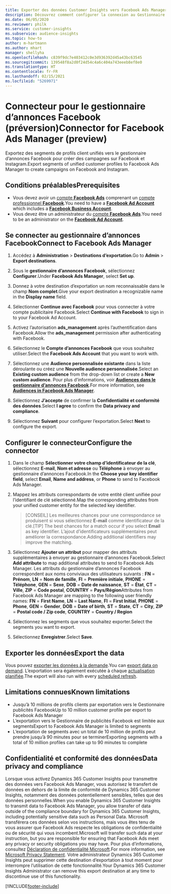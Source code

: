 ```yaml
---
title: Exporter des données Customer Insights vers Facebook Ads Manager
description: Découvrez comment configurer la connexion au Gestionnaire d’annonces Facebook.
ms.date: 06/05/2020
ms.reviewer: philk
ms.service: customer-insights
ms.subservice: audience-insights
ms.topic: how-to
author: m-hartmann
ms.author: mhart
manager: shellyha
ms.openlocfilehash: c839f9dc7e403412c0e3d936392d45a43bc63545
ms.sourcegitcommit: 139548f8a2d0f24d54c4a6c404a743eeeb8ef8e0
ms.translationtype: HT
ms.contentlocale: fr-FR
ms.lasthandoff: 02/15/2021
ms.locfileid: "5269971"
---
```

# <a name="connector-for-facebook-ads-manager-preview"></a><span data-ttu-id="d3e7c-103">Connecteur pour le gestionnaire d’annonces Facebook (préversion)</span><span class="sxs-lookup"><span data-stu-id="d3e7c-103">Connector for Facebook Ads Manager (preview)</span></span>

<span data-ttu-id="d3e7c-104">Exportez des segments de profils client unifiés vers le gestionnaire d’annonces Facebook pour créer des campagnes sur Facebook et Instagram.</span><span class="sxs-lookup"><span data-stu-id="d3e7c-104">Export segments of unified customer profiles to Facebook Ads Manager to create campaigns on Facebook and Instagram.</span></span>

## <a name="prerequisites"></a><span data-ttu-id="d3e7c-105">Conditions préalables</span><span class="sxs-lookup"><span data-stu-id="d3e7c-105">Prerequisites</span></span>

- <span data-ttu-id="d3e7c-106">Vous devez avoir un [compte **Facebook Ads**](https://www.facebook.com/business/learn/lessons/step-by-step-ads-manager-account) comprenant un [compte professionnel **Facebook**](https://business.facebook.com/).</span><span class="sxs-lookup"><span data-stu-id="d3e7c-106">You need to have a [**Facebook Ad Account**](https://www.facebook.com/business/learn/lessons/step-by-step-ads-manager-account) which includes a [**Facebook Business Account**](https://business.facebook.com/).</span></span>
- <span data-ttu-id="d3e7c-107">Vous devez être un administrateur du [compte **Facebook Ads**](https://www.facebook.com/business/learn/lessons/step-by-step-ads-manager-account).</span><span class="sxs-lookup"><span data-stu-id="d3e7c-107">You need to be an administrator on the [**Facebook Ad Account**](https://www.facebook.com/business/learn/lessons/step-by-step-ads-manager-account).</span></span>

## <a name="connect-to-facebook-ads-manager"></a><span data-ttu-id="d3e7c-108">Se connecter au gestionnaire d’annonces Facebook</span><span class="sxs-lookup"><span data-stu-id="d3e7c-108">Connect to Facebook Ads Manager</span></span>

1. <span data-ttu-id="d3e7c-109">Accédez à **Administration** > **Destinations d’exportation**.</span><span class="sxs-lookup"><span data-stu-id="d3e7c-109">Go to **Admin** > **Export destinations**.</span></span>

1. <span data-ttu-id="d3e7c-110">Sous le **gestionnaire d’annonces Facebook**, sélectionnez **Configurer**.</span><span class="sxs-lookup"><span data-stu-id="d3e7c-110">Under **Facebook Ads Manager**, select **Set up**.</span></span>

1. <span data-ttu-id="d3e7c-111">Donnez à votre destination d’exportation un nom reconnaissable dans le champ **Nom complet**.</span><span class="sxs-lookup"><span data-stu-id="d3e7c-111">Give your export destination a recognizable name in the **Display name** field.</span></span>

1. <span data-ttu-id="d3e7c-112">Sélectionner **Continue avec Facebook** pour vous connecter à votre compte publicitaire Facebook.</span><span class="sxs-lookup"><span data-stu-id="d3e7c-112">Select **Continue with Facebook** to sign in to your Facebook Ad Account.</span></span>

1. <span data-ttu-id="d3e7c-113">Activez l’autorisation **ads_management** après l’authentification dans Facebook.</span><span class="sxs-lookup"><span data-stu-id="d3e7c-113">Allow the **ads_management** permission after authenticating with Facebook.</span></span>

1. <span data-ttu-id="d3e7c-114">Sélectionnez le **Compte d’annonces Facebook** que vous souhaitez utiliser.</span><span class="sxs-lookup"><span data-stu-id="d3e7c-114">Select the **Facebook Ads Account** that you want to work with.</span></span>

1. <span data-ttu-id="d3e7c-115">Sélectionnez une **Audience personnalisée existante** dans la liste déroulante ou créez une **Nouvelle audience personnalisée**.</span><span class="sxs-lookup"><span data-stu-id="d3e7c-115">Select an **Existing custom audience** from the drop-down list or create a **New custom audience**.</span></span> <span data-ttu-id="d3e7c-116">Pour plus d’informations, voir [**Audiences dans le gestionnaire d’annonces Facebook**](https://www.facebook.com/business/help/744354708981227?id=2469097953376494).</span><span class="sxs-lookup"><span data-stu-id="d3e7c-116">For more information, see [**Audiences in Facebook Ads Manager**](https://www.facebook.com/business/help/744354708981227?id=2469097953376494).</span></span>

1. <span data-ttu-id="d3e7c-117">Sélectionnez **J’accepte** de confirmer la **Confidentialité et conformité des données**.</span><span class="sxs-lookup"><span data-stu-id="d3e7c-117">Select **I agree** to confirm the **Data privacy and compliance**.</span></span>

1. <span data-ttu-id="d3e7c-118">Sélectionnez **Suivant** pour configurer l’exportation.</span><span class="sxs-lookup"><span data-stu-id="d3e7c-118">Select **Next** to configure the export.</span></span>

## <a name="configure-the-connector"></a><span data-ttu-id="d3e7c-119">Configurer le connecteur</span><span class="sxs-lookup"><span data-stu-id="d3e7c-119">Configure the connector</span></span>

1. <span data-ttu-id="d3e7c-120">Dans le champ **Sélectionner votre champ d’identificateur de la clé**, sélectionnez **E-mail**, **Nom et adresse** ou **Téléphone** à envoyer au gestionnaire d’annonces Facebook.</span><span class="sxs-lookup"><span data-stu-id="d3e7c-120">In the **Choose your key identifier field**, select **Email**, **Name and address**, or **Phone** to send to Facebook Ads Manager.</span></span>

1. <span data-ttu-id="d3e7c-121">Mappez les attributs correspondants de votre entité client unifiée pour l’identifiant de clé sélectionné.</span><span class="sxs-lookup"><span data-stu-id="d3e7c-121">Map the corresponding attributes from your unified customer entity for the selected key identifier.</span></span>
   > <span data-ttu-id="d3e7c-122">[CONSEIL] Les meilleures chances pour une correspondance se produisent si vous sélectionnez **E-mail** comme identificateur de la clé.</span><span class="sxs-lookup"><span data-stu-id="d3e7c-122">[TIP] The best chances for a match occur if you select **Email** as key identifier.</span></span> <span data-ttu-id="d3e7c-123">L’ajout d’identificateurs supplémentaires peut améliorer la correspondance.</span><span class="sxs-lookup"><span data-stu-id="d3e7c-123">Adding additional identifiers may improve the matching.</span></span>

1. <span data-ttu-id="d3e7c-124">Sélectionnez **Ajouter un attribut** pour mapper des attributs supplémentaires à envoyer au gestionnaire d’annonces Facebook.</span><span class="sxs-lookup"><span data-stu-id="d3e7c-124">Select **Add attribute** to map additional attributes to send to Facebook Ads Manager.</span></span> <span data-ttu-id="d3e7c-125">Les attributs du gestionnaire d’annonces Facebook correspondent aux noms conviviaux des utilisateurs suivants : **FN** = **Prénom**, **LN** = **Nom de famille**, **FI** = **Première initiale**, **PHONE** = **Téléphone**, **GEN** = **Sexe**, **DOB** = **Date de naissance**, **ST** = **État**, **CT** = **Ville**, **ZIP** = **Code postal**, **COUNTRY** = **Pays/Région**</span><span class="sxs-lookup"><span data-stu-id="d3e7c-125">Attributes from Facebook Ads Manager are mapping to the following user friendly names: **FN** = **First Name**, **LN** = **Last Name**, **FI** = **First Initial**, **PHONE** = **Phone**, **GEN** = **Gender**, **DOB** = **Date of birth**, **ST** = **State**, **CT** = **City**, **ZIP** = **Postal code / Zip code**, **COUNTRY** = **Country / Region**</span></span>

1. <span data-ttu-id="d3e7c-126">Sélectionnez les segments que vous souhaitez exporter.</span><span class="sxs-lookup"><span data-stu-id="d3e7c-126">Select the segments you want to export.</span></span>

1. <span data-ttu-id="d3e7c-127">Sélectionnez **Enregistrer**.</span><span class="sxs-lookup"><span data-stu-id="d3e7c-127">Select **Save**.</span></span>

## <a name="export-the-data"></a><span data-ttu-id="d3e7c-128">Exporter les données</span><span class="sxs-lookup"><span data-stu-id="d3e7c-128">Export the data</span></span>

<span data-ttu-id="d3e7c-129">Vous pouvez [exporter les données à la demande](export-destinations.md).</span><span class="sxs-lookup"><span data-stu-id="d3e7c-129">You can [export data on demand](export-destinations.md).</span></span> <span data-ttu-id="d3e7c-130">L’exportation sera également exécutée à chaque [actualisation planifiée](system.md#schedule-tab).</span><span class="sxs-lookup"><span data-stu-id="d3e7c-130">The export will also run with every [scheduled refresh](system.md#schedule-tab).</span></span>

## <a name="known-limitations"></a><span data-ttu-id="d3e7c-131">Limitations connues</span><span class="sxs-lookup"><span data-stu-id="d3e7c-131">Known limitations</span></span>

- <span data-ttu-id="d3e7c-132">Jusqu’à 10 millions de profils clients par exportation vers le Gestionnaire publicités Facebook</span><span class="sxs-lookup"><span data-stu-id="d3e7c-132">Up to 10 million customer profile per export to Facebook Ads Manager</span></span> 
- <span data-ttu-id="d3e7c-133">L’exportation vers le Gestionnaire de publicités Facebook est limitée aux segments</span><span class="sxs-lookup"><span data-stu-id="d3e7c-133">Export to Facebook Ads Manager is limited to segments</span></span>
- <span data-ttu-id="d3e7c-134">L’exportation de segments avec un total de 10 million de profils peut prendre jusqu’à 90 minutes pour se terminer</span><span class="sxs-lookup"><span data-stu-id="d3e7c-134">Exporting segments with a total of 10 million profiles can take up to 90 minutes to complete</span></span>

## <a name="data-privacy-and-compliance"></a><span data-ttu-id="d3e7c-135">Confidentialité et conformité des données</span><span class="sxs-lookup"><span data-stu-id="d3e7c-135">Data privacy and compliance</span></span>

<span data-ttu-id="d3e7c-136">Lorsque vous activez Dynamics 365 Customer Insights pour transmettre des données vers Facebook Ads Manager, vous autorisez le transfert de données en dehors de la limite de conformité de Dynamics 365 Customer Insights, notamment des données potentiellement sensibles, telles que des données personnelles.</span><span class="sxs-lookup"><span data-stu-id="d3e7c-136">When you enable Dynamics 365 Customer Insights to transmit data to Facebook Ads Manager, you allow transfer of data outside of the compliance boundary for Dynamics 365 Customer Insights, including potentially sensitive data such as Personal Data.</span></span> <span data-ttu-id="d3e7c-137">Microsoft transférera ces données selon vos instructions, mais vous êtes tenu de vous assurer que Facebook Ads respecte les obligations de confidentialité ou de sécurité qui vous incombent.</span><span class="sxs-lookup"><span data-stu-id="d3e7c-137">Microsoft will transfer such data at your instruction, but you are responsible for ensuring that Facebook Ads meet any privacy or security obligations you may have.</span></span> <span data-ttu-id="d3e7c-138">Pour plus d’informations, consultez [Déclaration de confidentialité Microsoft](https://go.microsoft.com/fwlink/?linkid=396732).</span><span class="sxs-lookup"><span data-stu-id="d3e7c-138">For more information, see [Microsoft Privacy Statement](https://go.microsoft.com/fwlink/?linkid=396732).</span></span>
<span data-ttu-id="d3e7c-139">Votre administrateur Dynamics 365 Customer Insights peut supprimer cette destination d’exportation à tout moment pour interrompre l’utilisation de cette fonctionnalité.</span><span class="sxs-lookup"><span data-stu-id="d3e7c-139">Your Dynamics 365 Customer Insights Administrator can remove this export destination at any time to discontinue use of this functionality.</span></span>


[!INCLUDE[footer-include](../includes/footer-banner.md)]
